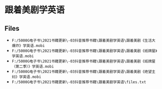 # 跟着美剧学英语

## Files

- `F:/5000G电子书\2021书籍更新\-03抖音推荐书籍\跟着美剧学英语\跟着美剧《生活大爆炸》学英语.mobi`
- `F:/5000G电子书\2021书籍更新\-03抖音推荐书籍\跟着美剧学英语\跟着美剧《纸牌屋》学英语.mobi`
- `F:/5000G电子书\2021书籍更新\-03抖音推荐书籍\跟着美剧学英语\跟着美剧《纸牌屋（第二季）》学英语.mobi`
- `F:/5000G电子书\2021书籍更新\-03抖音推荐书籍\跟着美剧学英语\跟着美剧《绝望主妇》学英语.mobi`
- `F:/5000G电子书\2021书籍更新\-03抖音推荐书籍\跟着美剧学英语\files.txt`
